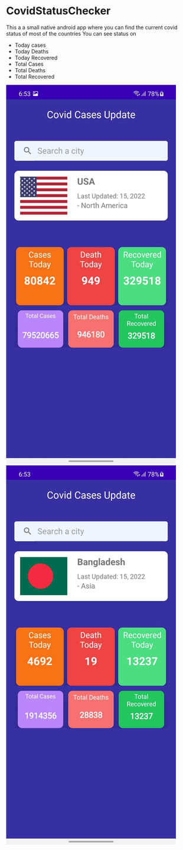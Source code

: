 # CovidStatusChecker

This a a small native android app where you can find the current covid status of most of the countries
You can see status on 

- Today cases
- Today Deaths 
- Today Recovered
- Total Cases
- Total Deaths
- Total Recovered

![App Screen 1](/app/src/main/res/drawable/app_2.jpg)
![App Screen 2](/app/src/main/res/drawable/app_1.jpeg)